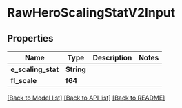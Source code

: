# RawHeroScalingStatV2Input

## Properties

Name | Type | Description | Notes
------------ | ------------- | ------------- | -------------
**e_scaling_stat** | **String** |  | 
**fl_scale** | **f64** |  | 

[[Back to Model list]](../README.md#documentation-for-models) [[Back to API list]](../README.md#documentation-for-api-endpoints) [[Back to README]](../README.md)


